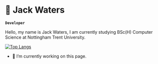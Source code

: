 # :mount_fuji: Jack Waters

**`Developer`**

Hello, my name is Jack Waters, I am currently studying BSc(H) Computer Science at Nottingham Trent University.

[![Top Langs](https://github-readme-stats-watkkus-projects.vercel.app/api/top-langs/?username=watkku&hide=jupyter%20notebook&theme=tokyonight)](https://github.com/watkku/github-readme-stats)

- 🌱 I’m currently working on this page.
